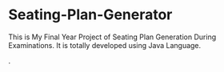 # Seating-Plan-Generator

This is My Final Year Project of Seating Plan Generation During Examinations. It is totally developed using Java Language.

































































.






































